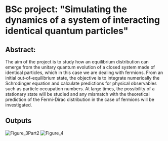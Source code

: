 # BSc project: "Simulating the dynamics of a system of interacting identical quantum particles"

Abstract:
---------

 The aim of the project is to study how an equilibrium distribution can emerge from the unitary quantum evolution of a closed system made of identical particles, which in this case we are dealing with fermions. From an initial out-of-equilibrium state, the objective is to integrate numerically the Schrodinger equation and calculate predictions for physical observables such as particle occupation numbers. At large times, the possibility of a stationary state will be studied and any mismatch with the theoretical prediction of the Fermi-Dirac distribution in the case of fermions will be investigated. 
 
Outputs
------------

![Figure_3Part2](https://user-images.githubusercontent.com/88815725/231654610-d8f1c486-07af-4d1b-8668-391f2eb9f707.png)
![Figure_4](https://user-images.githubusercontent.com/88815725/231654613-b8cad254-34fc-498a-9eb8-d5559211cf8c.png)
